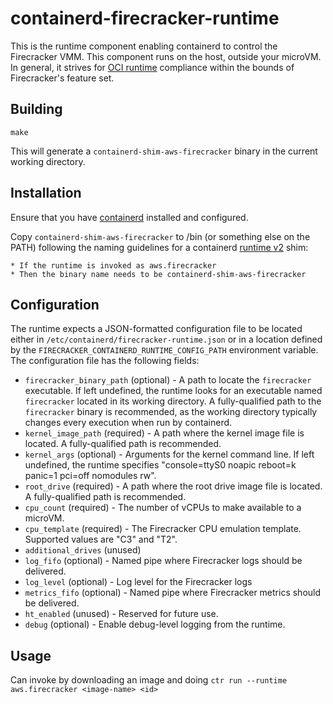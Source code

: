 # containerd-firecracker-runtime

This is the runtime component enabling containerd to control the Firecracker
VMM.  This component runs on the host, outside your microVM. In general, it
strives for
[OCI runtime](https://github.com/opencontainers/runtime-spec/blob/master/spec.md)
compliance within the bounds of Firecracker's feature set.

## Building

`make`

This will generate a `containerd-shim-aws-firecracker` binary in the current
working directory.

## Installation

Ensure that you have [containerd](https://github.com/containerd/containerd)
installed and configured.

Copy `containerd-shim-aws-firecracker` to /bin (or something else on the PATH)
following the naming guidelines for a containerd
[runtime v2](https://github.com/containerd/containerd/blob/master/runtime/v2/README.md)
shim:

	* If the runtime is invoked as aws.firecracker
	* Then the binary name needs to be containerd-shim-aws-firecracker

## Configuration

The runtime expects a JSON-formatted configuration file to be located either in
`/etc/containerd/firecracker-runtime.json` or in a location defined by the
`FIRECRACKER_CONTAINERD_RUNTIME_CONFIG_PATH` environment variable.  The
configuration file has the following fields:

* `firecracker_binary_path` (optional) - A path to locate the `firecracker`
  executable.  If left undefined, the runtime looks for an executable named
  `firecracker` located in its working directory.  A fully-qualified path to the
  `firecracker` binary is recommended, as the working directory typically
  changes every execution when run by containerd.
* `kernel_image_path` (required) - A path where the kernel image file is
  located.  A fully-qualified path is recommended.
* `kernel_args` (optional) - Arguments for the kernel command line.  If left
  undefined, the runtime specifies "console=ttyS0 noapic reboot=k panic=1
  pci=off nomodules rw".
* `root_drive` (required) - A path where the root drive image file is located. A
  fully-qualified path is recommended.
* `cpu_count` (required) - The number of vCPUs to make available to a microVM.
* `cpu_template` (required) - The Firecracker CPU emulation template.  Supported
  values are "C3" and "T2".
* `additional_drives` (unused)
* `log_fifo` (optional) - Named pipe where Firecracker logs should be delivered.
* `log_level` (optional) - Log level for the Firecracker logs
* `metrics_fifo` (optional) - Named pipe where Firecracker metrics should be
  delivered.
* `ht_enabled` (unused) - Reserved for future use.
* `debug` (optional) - Enable debug-level logging from the runtime.

## Usage

Can invoke by downloading an image and doing 
`ctr run --runtime aws.firecracker <image-name> <id>`
